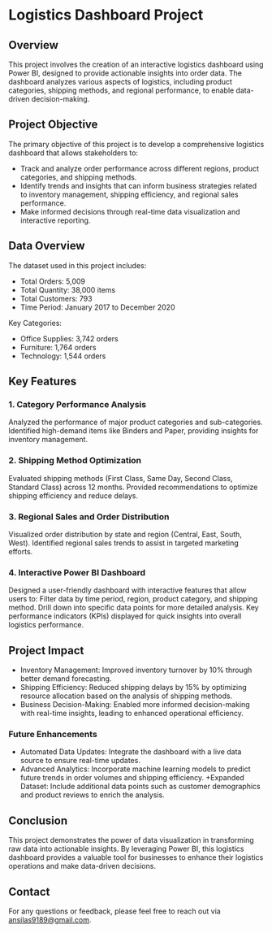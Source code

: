 # Logistics Dashboard Project

## Overview
This project involves the creation of an interactive logistics dashboard using Power BI, designed to provide actionable insights into order data. The dashboard analyzes various aspects of logistics, including product categories, shipping methods, and regional performance, to enable data-driven decision-making.

## Project Objective
The primary objective of this project is to develop a comprehensive logistics dashboard that allows stakeholders to:

+ Track and analyze order performance across different regions, product categories, and shipping methods.
+ Identify trends and insights that can inform business strategies related to inventory management, shipping efficiency, and regional sales performance.
+ Make informed decisions through real-time data visualization and interactive reporting.

## Data Overview
The dataset used in this project includes:

+ Total Orders: 5,009
+ Total Quantity: 38,000 items
+ Total Customers: 793
+ Time Period: January 2017 to December 2020

Key Categories:
+ Office Supplies: 3,742 orders
+ Furniture: 1,764 orders
+ Technology: 1,544 orders

## Key Features
### 1. Category Performance Analysis
Analyzed the performance of major product categories and sub-categories.
Identified high-demand items like Binders and Paper, providing insights for inventory management.
### 2. Shipping Method Optimization
Evaluated shipping methods (First Class, Same Day, Second Class, Standard Class) across 12 months.
Provided recommendations to optimize shipping efficiency and reduce delays.
### 3. Regional Sales and Order Distribution
Visualized order distribution by state and region (Central, East, South, West).
Identified regional sales trends to assist in targeted marketing efforts.
### 4. Interactive Power BI Dashboard
Designed a user-friendly dashboard with interactive features that allow users to:
Filter data by time period, region, product category, and shipping method.
Drill down into specific data points for more detailed analysis.
Key performance indicators (KPIs) displayed for quick insights into overall logistics performance.

## Project Impact
+ Inventory Management: Improved inventory turnover by 10% through better demand forecasting.
+ Shipping Efficiency: Reduced shipping delays by 15% by optimizing resource allocation based on the analysis of shipping methods.
+ Business Decision-Making: Enabled more informed decision-making with real-time insights, leading to enhanced operational efficiency.

### Future Enhancements
+ Automated Data Updates: Integrate the dashboard with a live data source to ensure real-time updates.
+ Advanced Analytics: Incorporate machine learning models to predict future trends in order volumes and shipping efficiency.
+Expanded Dataset: Include additional data points such as customer demographics and product reviews to enrich the analysis.

## Conclusion
This project demonstrates the power of data visualization in transforming raw data into actionable insights. By leveraging Power BI, this logistics dashboard provides a valuable tool for businesses to enhance their logistics operations and make data-driven decisions.

## Contact
For any questions or feedback, please feel free to reach out via ansilas9189@gmail.com.

